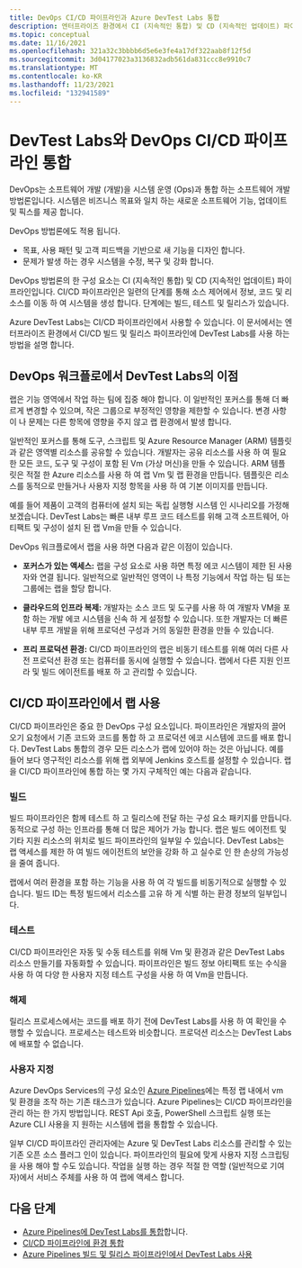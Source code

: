 ```yaml
---
title: DevOps CI/CD 파이프라인과 Azure DevTest Labs 통합
description: 엔터프라이즈 환경에서 CI (지속적인 통합) 및 CD (지속적인 업데이트) 파이프라인과 Azure DevTest Labs를 사용 하는 방법에 대해 알아봅니다.
ms.topic: conceptual
ms.date: 11/16/2021
ms.openlocfilehash: 321a32c3bbbb6d5e6e3fe4a17df322aab8f12f5d
ms.sourcegitcommit: 3d04177023a3136832adb561da831ccc8e9910c7
ms.translationtype: MT
ms.contentlocale: ko-KR
ms.lasthandoff: 11/23/2021
ms.locfileid: "132941589"
---
```

# <a name="integrate-devtest-labs-and-devops-cicd-pipelines"></a>DevTest Labs와 DevOps CI/CD 파이프라인 통합

DevOps는 소프트웨어 개발 (개발)을 시스템 운영 (Ops)과 통합 하는 소프트웨어 개발 방법론입니다. 시스템은 비즈니스 목표와 일치 하는 새로운 소프트웨어 기능, 업데이트 및 픽스를 제공 합니다.

DevOps 방법론에도 적용 됩니다.

- 목표, 사용 패턴 및 고객 피드백을 기반으로 새 기능을 디자인 합니다.
- 문제가 발생 하는 경우 시스템을 수정, 복구 및 강화 합니다.

DevOps 방법론의 한 구성 요소는 CI (지속적인 통합) 및 CD (지속적인 업데이트) 파이프라인입니다. CI/CD 파이프라인은 일련의 단계를 통해 소스 제어에서 정보, 코드 및 리소스를 이동 하 여 시스템을 생성 합니다. 단계에는 빌드, 테스트 및 릴리스가 있습니다.

Azure DevTest Labs는 CI/CD 파이프라인에서 사용할 수 있습니다. 이 문서에서는 엔터프라이즈 환경에서 CI/CD 빌드 및 릴리스 파이프라인에 DevTest Labs를 사용 하는 방법을 설명 합니다.

## <a name="benefits-of-devtest-labs-in-devops-workflows"></a>DevOps 워크플로에서 DevTest Labs의 이점

랩은 기능 영역에서 작업 하는 팀에 집중 해야 합니다. 이 일반적인 포커스를 통해 더 빠르게 변경할 수 있으며, 작은 그룹으로 부정적인 영향을 제한할 수 있습니다. 변경 사항이 나 문제는 다른 항목에 영향을 주지 않고 랩 환경에서 발생 합니다.

일반적인 포커스를 통해 도구, 스크립트 및 Azure Resource Manager (ARM) 템플릿과 같은 영역별 리소스를 공유할 수 있습니다. 개발자는 공유 리소스를 사용 하 여 필요한 모든 코드, 도구 및 구성이 포함 된 Vm (가상 머신)을 만들 수 있습니다. ARM 템플릿은 적절 한 Azure 리소스를 사용 하 여 랩 Vm 및 랩 환경을 만듭니다. 템플릿은 리소스를 동적으로 만들거나 사용자 지정 항목을 사용 하 여 기본 이미지를 만듭니다.

예를 들어 제품이 고객의 컴퓨터에 설치 되는 독립 실행형 시스템 인 시나리오를 가정해 보겠습니다. DevTest Labs는 빠른 내부 루프 코드 테스트를 위해 고객 소프트웨어, 아티팩트 및 구성이 설치 된 랩 Vm을 만들 수 있습니다.

DevOps 워크플로에서 랩을 사용 하면 다음과 같은 이점이 있습니다.

- **포커스가 있는 액세스:** 랩을 구성 요소로 사용 하면 특정 에코 시스템이 제한 된 사용자와 연결 됩니다. 일반적으로 일반적인 영역이 나 특정 기능에서 작업 하는 팀 또는 그룹에는 랩을 할당 합니다.

- **클라우드의 인프라 복제:** 개발자는 소스 코드 및 도구를 사용 하 여 개발자 VM을 포함 하는 개발 에코 시스템을 신속 하 게 설정할 수 있습니다. 또한 개발자는 더 빠른 내부 루프 개발을 위해 프로덕션 구성과 거의 동일한 환경을 만들 수 있습니다.

- **프리 프로덕션 환경:** CI/CD 파이프라인의 랩은 비동기 테스트를 위해 여러 다른 사전 프로덕션 환경 또는 컴퓨터를 동시에 실행할 수 있습니다. 랩에서 다른 지원 인프라 및 빌드 에이전트를 배포 하 고 관리할 수 있습니다.

## <a name="use-labs-in-cicd-pipelines"></a>CI/CD 파이프라인에서 랩 사용

CI/CD 파이프라인은 중요 한 DevOps 구성 요소입니다. 파이프라인은 개발자의 끌어오기 요청에서 기존 코드와 코드를 통합 하 고 프로덕션 에코 시스템에 코드를 배포 합니다. DevTest Labs 통합의 경우 모든 리소스가 랩에 있어야 하는 것은 아닙니다. 예를 들어 보다 영구적인 리소스를 위해 랩 외부에 Jenkins 호스트를 설정할 수 있습니다. 랩을 CI/CD 파이프라인에 통합 하는 몇 가지 구체적인 예는 다음과 같습니다.

### <a name="build"></a>빌드

빌드 파이프라인은 함께 테스트 하 고 릴리스에 전달 하는 구성 요소 패키지를 만듭니다. 동적으로 구성 하는 인프라를 통해 더 많은 제어가 가능 합니다. 랩은 빌드 에이전트 및 기타 지원 리소스의 위치로 빌드 파이프라인의 일부일 수 있습니다. DevTest Labs는 랩 액세스를 제한 하 여 빌드 에이전트의 보안을 강화 하 고 실수로 인 한 손상의 가능성을 줄여 줍니다.

랩에서 여러 환경을 포함 하는 기능을 사용 하 여 각 빌드를 비동기적으로 실행할 수 있습니다. 빌드 ID는 특정 빌드에서 리소스를 고유 하 게 식별 하는 환경 정보의 일부입니다.

### <a name="test"></a>테스트

CI/CD 파이프라인은 자동 및 수동 테스트를 위해 Vm 및 환경과 같은 DevTest Labs 리소스 만들기를 자동화할 수 있습니다. 파이프라인은 빌드 정보 아티팩트 또는 수식을 사용 하 여 다양 한 사용자 지정 테스트 구성을 사용 하 여 Vm을 만듭니다.

### <a name="release"></a>해제

릴리스 프로세스에서는 코드를 배포 하기 전에 DevTest Labs를 사용 하 여 확인을 수행할 수 있습니다. 프로세스는 테스트와 비슷합니다. 프로덕션 리소스는 DevTest Labs에 배포할 수 없습니다.

### <a name="customization"></a>사용자 지정

Azure DevOps Services의 구성 요소인 [Azure Pipelines](/azure/devops/pipelines/get-started/what-is-azure-pipelines)에는 특정 랩 내에서 vm 및 환경을 조작 하는 기존 태스크가 있습니다. Azure Pipelines는 CI/CD 파이프라인을 관리 하는 한 가지 방법입니다. REST Api 호출, PowerShell 스크립트 실행 또는 Azure CLI 사용을 지 원하는 시스템에 랩을 통합할 수 있습니다.

일부 CI/CD 파이프라인 관리자에는 Azure 및 DevTest Labs 리소스를 관리할 수 있는 기존 오픈 소스 플러그 인이 있습니다. 파이프라인의 필요에 맞게 사용자 지정 스크립팅을 사용 해야 할 수도 있습니다. 작업을 실행 하는 경우 적절 한 역할 (일반적으로 기여자)에서 서비스 주체를 사용 하 여 랩에 액세스 합니다.

## <a name="next-steps"></a>다음 단계

- [Azure Pipelines에 DevTest Labs를 통합](devtest-lab-integrate-ci-cd.md)합니다.
- [CI/CD 파이프라인에 환경 통합](integrate-environments-devops-pipeline.md)
- [Azure Pipelines 빌드 및 릴리스 파이프라인에서 DevTest Labs 사용](use-devtest-labs-build-release-pipelines.md)
 